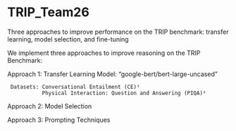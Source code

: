 # TRIP_Team26
Three approaches to improve performance on the TRIP benchmark: transfer learning, model selection, and fine-tuning

We implement three approaches to improve reasoning on the TRIP Benchmark:

Approach 1: Transfer Learning 
     Model: “google-bert/bert-large-uncased”  
     
     Datasets: Conversational Entailment (CE)¹ 
               Physical Interaction: Question and Answering (PIQA)²

Approach 2: Model Selection 

Approach 3: Prompting Techniques 



